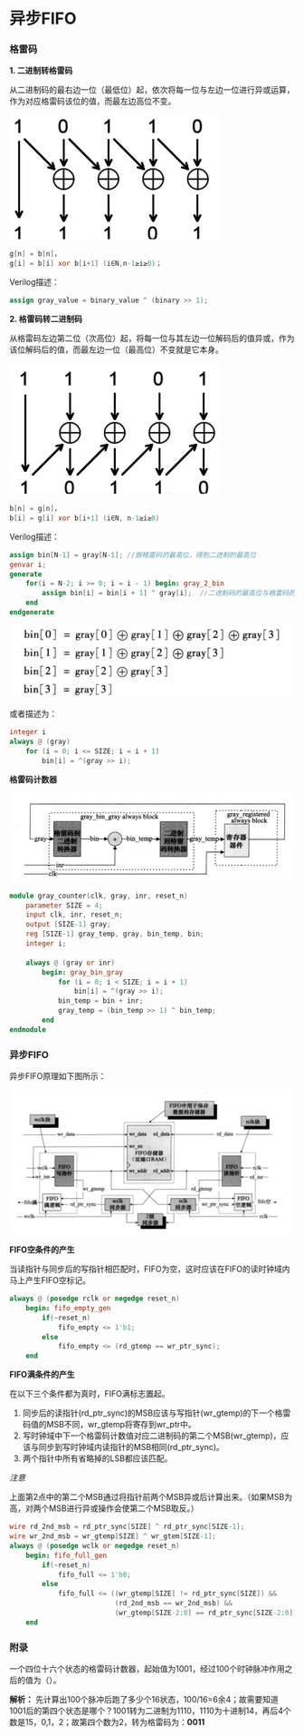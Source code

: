 # 异步FIFO

### 格雷码

**1. 二进制转格雷码**    

从二进制码的最右边一位（最低位）起，依次将每一位与左边一位进行异或运算，作为对应格雷码该位的值，而最左边高位不变。

![二进制转格雷码](./pics/bin2gray.png)

```verilog
g[n] = b[n]，
g[i] = b[i] xor b[i+1] (i∈N,n-1≥i≥0)；
```

Verilog描述：    

```verilog
assign gray_value = binary_value ^ (binary >> 1);
```

**2. 格雷码转二进制码**     

从格雷码左边第二位（次高位）起，将每一位与其左边一位解码后的值异或，作为该位解码后的值，而最左边一位（最高位）不变就是它本身。

![格雷码转二进制码](./pics/gray2bin.png)

```verilog
b[n] = g[n]，
b[i] = g[i] xor b[i+1] (i∈N, n-1≥i≥0)
```

Verilog描述：  

```verilog
assign bin[N-1] = gray[N-1]; //据格雷码的最高位，得到二进制的最高位
genvar i;
generate
    for(i = N-2; i >= 0; i = i - 1) begin: gray_2_bin
        assign bin[i] = bin[i + 1] ^ gray[i];  //二进制码的最高位与格雷码的次高位相异或，得到二进制的次高位
    end
endgenerate
```

<img src="./pics/gray2bintrait.png#width-full" alt="格雷码转二进制特点" style="zoom:75%;" />

或者描述为：

```verilog
integer i
always @ (gray)
    for (i = 0; i <= SIZE; i = i + 1)
        bin[i] = ^(gray >> i);
```

**格雷码计数器**  

![gray_counter](./pics/gray_counter.png)

```verilog
module gray_counter(clk, gray, inr, reset_n)
    parameter SIZE = 4;
    input clk, inr, reset_n;
    output [SIZE-1] gray;
    reg [SIZE-1] gray_temp, gray, bin_temp, bin;
    integer i;
    
    always @ (gray or inr)
        begin: gray_bin_gray
            for (i = 0; i < SIZE; i = i + 1)
                bin[i] = ^(gray >> i);
            bin_temp = bin + inr;
            gray_temp = (bin_temp >> 1) ^ bin_temp;
        end
endmodule
```

### 异步FIFO

异步FIFO原理如下图所示：

<img src="./pics/async_fifo.png" alt="async_fifo" style="zoom:75%;" />

**FIFO空条件的产生**

当读指针与同步后的写指针相匹配时，FIFO为空，这时应该在FIFO的读时钟域内马上产生FIFO空标记。

```verilog
always @ (posedge rclk or negedge reset_n)
    begin: fifo_empty_gen
        if(~reset_n)
            fifo_empty <= 1'b1;
        else
            fifo_empty <= (rd_gtemp == wr_ptr_sync);
    end
```

**FIFO满条件的产生**  

在以下三个条件都为真时，FIFO满标志置起。

1. 同步后的读指针(rd_ptr_sync)的MSB应该与写指针(wr_gtemp)的下一个格雷码值的MSB不同，wr_gtemp将寄存到wr_ptr中。
2. 写时钟域中下一个格雷码计数值对应二进制码的第二个MSB(wr_gtemp)，应该与同步到写时钟域内读指针的MSB相同(rd_ptr_sync)。
3. 两个指针中所有省略掉的LSB都应该匹配。

*注意*

上面第2点中的第二个MSB通过将指针前两个MSB异或后计算出来。（如果MSB为高，对两个MSB进行异或操作会使第二个MSB取反。）

```verilog
wire rd_2nd_msb = rd_ptr_sync[SIZE] ^ rd_ptr_sync[SIZE-1];
wire wr_2nd_msb = wr_gtemp[SIZE] ^ wr_gtem[SIZE-1];
always @ (posedge wclk or negedge reset_n)
    begin: fifo_full_gen
        if(~reset_n)
            fifo_full <= 1'b0;
        else
            fifo_full <= ((wr_gtemp[SIZE] != rd_ptr_sync[SIZE]) &&
                          (rd_2nd_msb == wr_2nd_msb) &&
                          (wr_gtemp[SIZE-2:0] == rd_ptr_sync[SIZE-2:0]));
    end
```

### 附录

一个四位十六个状态的格雷码计数器，起始值为1001，经过100个时钟脉冲作用之后的值为（）。

**解析：** 先计算出100个脉冲后跑了多少个16状态，100/16=6余4；故需要知道1001后的第四个状态是哪个？1001转为二进制为1110，1110为十进制14，再后4个数是15，0,1，2；故第四个数为2，转为格雷码为：**0011**